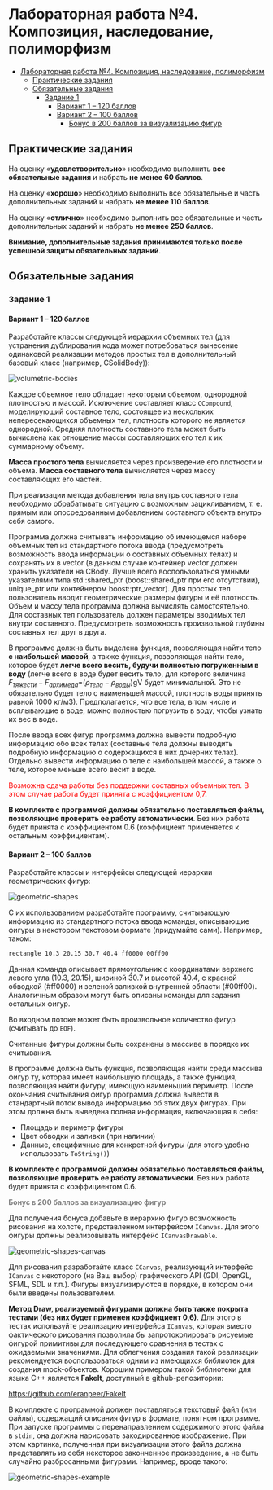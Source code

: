 # Лабораторная работа №4. Композиция, наследование, полиморфизм

- [Лабораторная работа №4. Композиция, наследование, полиморфизм](#лабораторная-работа-4-композиция-наследование-полиморфизм)
  - [Практические задания](#практические-задания)
  - [Обязательные задания](#обязательные-задания)
    - [Задание 1](#задание-1)
      - [Вариант 1 – 120 баллов](#вариант-1--120-баллов)
      - [Вариант 2 – 100 баллов](#вариант-2--100-баллов)
        - [Бонус в 200 баллов за визуализацию фигур](#1-2-b-1)

## Практические задания

На оценку «**удовлетворительно**» необходимо выполнить **все обязательные задания** и набрать **не менее 60 баллов**.

На оценку «**хорошо**» необходимо выполнить все обязательные и часть дополнительных заданий и набрать **не менее 110 баллов**.

На оценку «**отлично**» необходимо выполнить все обязательные и часть дополнительных заданий и набрать **не менее 250 баллов**.

**Внимание, дополнительные задания принимаются только после успешной защиты обязательных заданий**.

## Обязательные задания

### Задание 1

#### Вариант 1 – 120 баллов

Разработайте классы следующей иерархии объемных тел (для устранения дублирования кода может потребоваться вынесение одинаковой реализации методов простых тел в дополнительный базовый класс (например, CSolidBody)):

![volumetric-bodies](images/volumetric-bodies.png)

Каждое объемное тело обладает некоторым объемом, однородной плотностью и массой. Исключение составляет класс `CCompound`, моделирующий составное тело, состоящее из нескольких непересекающихся объемных тел, плотность которого не является однородной. Средняя плотность составного тела может быть вычислена как отношение массы составляющих его тел к их суммарному объему.

**Масса простого тела** вычисляется через произведение его плотности и объема. **Масса составного тела** вычисляется через массу составляющих его частей.

При реализации метода добавления тела внутрь составного тела необходимо обрабатывать ситуацию с возможным зацикливанием, т. е. прямым или опосредованным добавлением составного объекта внутрь себя самого.

Программа должна считывать информацию об имеющемся наборе объемных тел из стандартного потока ввода (предусмотреть возможность ввода информации о составных объемных телах) и сохранять их в vector (в данном случае контейнер vector должен хранить указатели на CBody. Лучше всего воспользоваться умными указателями типа std::shared_ptr (boost::shared_ptr при его отсутствии), unique_ptr или контейнером boost::ptr_vector). Для простых тел пользователь вводит геометрические размеры фигуры и её плотность. Объем и массу тела программа должна вычислять самостоятельно. Для составных тел пользователь должен параметры вводимых тел внутри составного. Предусмотреть возможность произвольной глубины составных тел друг в друга.

В программе должна быть выделена функция, позволяющая найти тело **с наибольшей массой**, а также функция, позволяющая найти тело, которое будет **легче всего весить, будучи полностью погруженным в воду** (легче всего в воде будет весить тело, для которого величина $F_{тяжести}-F_{архимеда}$=($ρ_{тела}-ρ_{воды}$)gV будет минимальной. Это не обязательно будет тело с наименьшей массой, плотность воды принять равной 1000 кг/м3). Предполагается, что все тела, в том числе и всплывающие в воде, можно полностью погрузить в воду, чтобы узнать их вес в воде.

После ввода всех фигур программа должна вывести подробную информацию обо всех телах (составные тела должны выводить подробную информацию о содержащихся в них дочерних телах). Отдельно вывести информацию о теле с наибольшей массой, а также о теле, которое меньше всего весит в воде.

<span style="color:red">Возможна сдача работы без поддержки составных объемных тел. В этом случае работа будет принята с коэффициентом 0,7.</span>

**В комплекте с программой должны обязательно поставляться файлы, позволяющие проверить ее работу автоматически**. Без них работа будет принята с коэффициентом 0.6 (коэффициент применяется к остальным коэффициентам).

#### Вариант 2 – 100 баллов

Разработайте классы и интерфейсы следующей иерархии геометрических фигур:

![geometric-shapes](images/geometric-shapes.png)

С их использованием разработайте программу, считывающую информацию из стандартного потока ввода команды, описывающие фигуры в некотором текстовом формате (придумайте сами). Например, таком:

```txt
rectangle 10.3 20.15 30.7 40.4 ff0000 00ff00
```

Данная команда описывает прямоугольник с координатами верхнего левого угла (10.3, 20.15), шириной 30.7 и высотой 40.4, с красной обводкой (#ff0000) и зеленой заливкой внутренней области (#00ff00). Аналогичным образом могут быть описаны команды для задания остальных фигур.

Во входном потоке может быть произвольное количество фигур (считывать до `EOF`).

Считанные фигуры должны быть сохранены в массиве в порядке их считывания.

В программе должна быть функция, позволяющая найти среди массива фигур ту, которая имеет наибольшую площадь, а также функция, позволяющая найти фигуру, имеющую наименьший периметр. После окончания считывания фигур программа должна вывести в стандартный поток вывода информацию об этих двух фигурах. При этом должна быть выведена полная информация, включающая в себя:

- Площадь и периметр фигуры
- Цвет обводки и заливки (при наличии)
- Данные, специфичные для конкретной фигуры (для этого удобно использовать `ToString()`)

**В комплекте с программой должны обязательно поставляться файлы, позволяющие проверить ее работу автоматически**. Без них работа будет принята с коэффициентом 0.6.

<span style="color:gray">**Бонус в 200 баллов за визуализацию фигур**</span> <a name="1-2-b-1"></a>

Для получения бонуса добавьте в иерархию фигур возможность рисования на холсте, представленном интерфейсом `ICanvas`. Для этого фигуры должны реализовывать интерфейс `ICanvasDrawable`.

![geometric-shapes-canvas](images/geometric-shapes-canvas.png)

Для рисования разработайте класс `CCanvas`, реализующий интерфейс `ICanvas` с некоторого (на Ваш выбор) графического API (GDI, OpenGL, SFML, SDL и т.п.). Фигуры визуализируются в порядке, в котором они были введены пользователем.

**Метод Draw, реализуемый фигурами должна быть также покрыта тестами (без них будет применен коэффициент 0,6)**. Для этого в тестах используйте реализацию интерфейса `ICanvas`, которая вместо фактического рисования позволила бы запротоколировать рисуемые фигурой примитивы для последующего сравнения в тестах с ожидаемыми значениями. Для облегчения создания такой реализации рекомендуется воспользоваться одним из имеющихся библиотек для создания mock-объектов. Хорошим примером такой библиотеки для языка C++ является **FakeIt**, доступный в github-репозитории:

<https://github.com/eranpeer/FakeIt>

В комплекте с программой должен поставляться текстовый файл (или файлы), содержащий описания фигур в формате, понятном программе. При запуске программы с перенаправлением содержимого этого файла в `stdin`, она должна нарисовать закодированное изображение. При этом картинка, полученная при визуализации этого файла должна представлять из себя некоторое законченное произведение, а не быть случайно разбросанными фигурами. Например, вроде такого:

![geometric-shapes-example](images/geometric-shapes-example.png)
